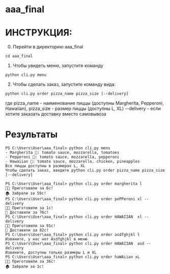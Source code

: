 # aaa_final

# ИНСТРУКЦИЯ:
0) Перейти в директорию aaa_final

```
cd aaa_final
```
1) Чтобы увидеть меню, запустите команду

```
python cli.py menu
```
2) Чтобы сделать заказ, запустите команду вида:
```
python cli.py order pizza_name pizza_size [--delivery]
```
где pizza_name - наименование пиццы (доступны Margherita, Pepperoni, Hawaiian), 
pizza_size - размер пиццы (доступны L, XL)
--delivery - если хотите заказать доставку вместо самовывоза

# Результаты
```
PS C:\Users\User\aaa_final> python cli.py menu
- Margherita 🧀: tomato sauce, mozzarella, tomatoes
- Pepperoni 🍕: tomato sauce, mozzarella, pepperoni
- Hawaiian 🍍: tomato sauce, mozzarella, chicken, pineapples
Все пиццы доступны в размерах L, XL
Чтобы сделать заказ, введите python cli.py order pizza_name pizza_size [--delivery]

PS C:\Users\User\aaa_final> python cli.py order margherita l
👨‍🍳 Приготовили за 6c!
🏠 Забрали за 59с!
PS C:\Users\User\aaa_final> python cli.py order pePPeroni xl --delivery
👨‍🍳 Приготовили за 1c!
🛵 Доставили за 76с!
PS C:\Users\User\aaa_final> python cli.py order HAWAIIAN  xl --delivery
👨‍🍳 Приготовили за 91c!
🛵 Доставили за 82с!
PS C:\Users\User\aaa_final> python cli.py order asdfghjkl l
Извините, у нас нет Asdfghjkl в меню
PS C:\Users\User\aaa_final> python cli.py order HAWAIIAN  asd --delivery
Извините, доступны только размеры L и XL
PS C:\Users\User\aaa_final> python cli.py order haWAiian xL
👨‍🍳 Приготовили за 36c!
🏠 Забрали за 1с!
```
